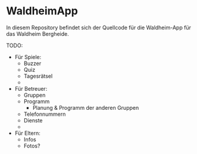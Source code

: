 # WaldheimApp

In diesem Repository befindet sich der Quellcode für die Waldheim-App für das Waldheim Bergheide.

TODO:
- Für Spiele: 
    - Buzzer
    - Quiz
    - Tagesrätsel
    -
- Für Betreuer:
    - Gruppen
    - Programm
        - Planung & Programm der anderen Gruppen
    - Telefonnummern
    - Dienste
    - 
- Für Eltern:
    - Infos
    - Fotos?
